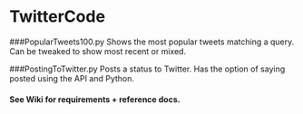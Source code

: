 # TwitterCode

###PopularTweets100.py
Shows the most popular tweets matching a query. Can be tweaked to show most recent or mixed.

###PostingToTwitter.py
Posts a status to Twitter. Has the option of saying posted using the API and Python.

#### See Wiki for requirements + reference docs.
